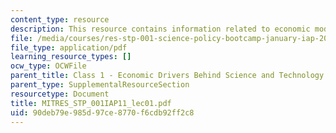 ```yaml
---
content_type: resource
description: This resource contains information related to economic models of innovation.
file: /media/courses/res-stp-001-science-policy-bootcamp-january-iap-2011/90deb79e985d97ce8770f6cdb92ff2c8_MITRES_STP_001IAP11_lec01.pdf
file_type: application/pdf
learning_resource_types: []
ocw_type: OCWFile
parent_title: Class 1 - Economic Drivers Behind Science and Technology Support
parent_type: SupplementalResourceSection
resourcetype: Document
title: MITRES_STP_001IAP11_lec01.pdf
uid: 90deb79e-985d-97ce-8770-f6cdb92ff2c8
---
```

